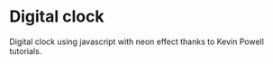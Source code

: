 # Digital clock

Digital clock using javascript with neon effect thanks to Kevin Powell tutorials.

